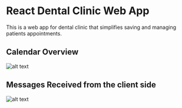 # React Dental Clinic Web App

This is a web app for dental clinic that simplifies saving and managing patients appointments.

## Calendar Overview

![alt text](https://samoudianas.xyz/TheDental/videos/TheDentaladmin/DragAppo-1.gif)



## Messages Received from the client side
![alt text](https://samoudianas.xyz/TheDental/videos/TheDentaladmin/messages.png)
